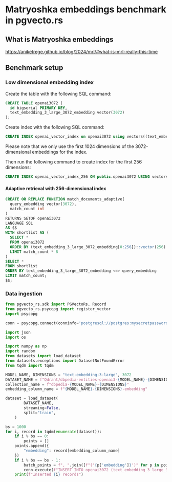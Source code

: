 # Matryoshka embeddings benchmark in pgvecto.rs

## What is Matryoshka embeddings

https://aniketrege.github.io/blog/2024/mrl/#what-is-mrl-really-this-time

## Benchmark setup

### Low dimensional embedding index

Create the table with the following SQL command:

```sql
CREATE TABLE openai3072 (
  id bigserial PRIMARY KEY,
  text_embedding_3_large_3072_embedding vector(3072)
);
```

Create index with the following SQL command:

```sql
CREATE INDEX openai_vector_index on openai3072 using vectors((text_embedding_3_large_3072_embedding[0:1024]::vector(1024)) vector_l2_ops);
```

Please note that we only use the first 1024 dimensions of the 3072-dimensional embeddings for the index.

Then run the following command to create index for the first 256 dimensions:

```sql
CREATE INDEX openai_vector_index_256 ON public.openai3072 USING vectors (((text_embedding_3_large_3072_embedding[0:256])::vector(256)) vector_l2_ops);
```

#### Adaptive retrieval with 256-dimensional index

```sql
CREATE OR REPLACE FUNCTION match_documents_adaptive(
  query_embedding vector(3072),
  match_count int
)
RETURNS SETOF openai3072
LANGUAGE SQL
AS $$
WITH shortlist AS (
  SELECT *
  FROM openai3072
  ORDER BY (text_embedding_3_large_3072_embedding[0:256])::vector(256) <=> (query_embedding[0:256])::vector(256)
  LIMIT match_count * 8
)
SELECT *
FROM shortlist
ORDER BY text_embedding_3_large_3072_embedding <=> query_embedding
LIMIT match_count;
$$;
```

### Data ingestion

```python
from pgvecto_rs.sdk import PGVectoRs, Record
from pgvecto_rs.psycopg import register_vector
import psycopg

conn = psycopg.connect(conninfo='postgresql://postgres:mysecretpassword@localhost:5433/postgres', autocommit=True)

import json
import os

import numpy as np
import random
from datasets import load_dataset
from datasets.exceptions import DatasetNotFoundError
from tqdm import tqdm

MODEL_NAME, DIMENSIONS = "text-embedding-3-large", 3072
DATASET_NAME = f"Qdrant/dbpedia-entities-openai3-{MODEL_NAME}-{DIMENSIONS}-1M"
collection_name = f"dbpedia-{MODEL_NAME}-{DIMENSIONS}"
embedding_column_name = f"{MODEL_NAME}-{DIMENSIONS}-embedding"

dataset = load_dataset(
        DATASET_NAME,
        streaming=False,
        split="train",
    )

bs = 1000
for i, record in tqdm(enumerate(dataset)):
    if i % bs == 0:
        points = []
    points.append({
        "embedding": record[embedding_column_name]
    })
    if i % bs == bs - 1:
        batch_points = f", ".join([f"('{p['embedding']}')" for p in points])
        conn.execute(f"INSERT INTO openai3072 (text_embedding_3_large_3072_embedding) VALUES %s" % (batch_points))
    print(f"Inserted {i} records")
```
